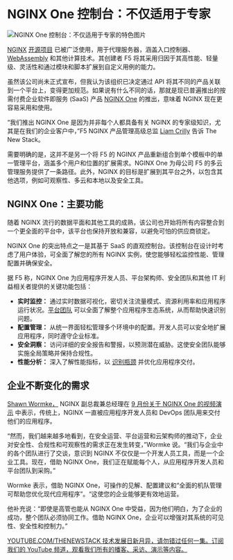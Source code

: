 # NGINX One 控制台：不仅适用于专家

![NGINX One 控制台：不仅适用于专家的特色图片](https://cdn.thenewstack.io/media/2024/10/8d2fbce5-nginx-one-console-not-for-experts-only-2-1024x600.png)

[NGINX](https://www.nginx.com?utm_content=inline+mention) [开源项目](https://docs.nginx.com/) 已被广泛使用，用于代理服务器，涵盖入口控制器、[WebAssembly](https://thenewstack.io/webassembly-for-the-server-side-a-new-way-to-nginx/) 和其他计算技术。其创建者 F5 将其采用归因于其高性能、轻量级、灵活性和通过模块和脚本扩展到自定义用例的能力。

虽然该公司尚未正式宣布，但我认为该组织已决定通过 API 将其不同的产品关联到一个平台上，变得更加规范。如果说有什么不同的话，那就是现已普遍推出的按需付费企业软件即服务 (SaaS) 产品 [NGINX One](https://thenewstack.io/nginx-melds-open-source-tools-into-an-enterprise-platform/) 的推出，意味着 NGINX 现在更容易采用和使用。

“我们推出 NGINX One 是因为并非每个人都具备有关 NGINX 的专家级知识，尤其是在我们的企业客户中，”F5 NGINX 产品管理高级总监 [Liam Crilly](https://thenewstack.io/author/liam-crilly/) 告诉 The New Stack。

需要明确的是，这并不是另一个将 F5 的 NGINX 产品重新组合到单个模板中的单一管理平台，涵盖多个用户和位置的扩展需求。NGINX One 为母公司 F5 的多云管理服务提供了一条路径。此外，NGINX 的目标是扩展到其平台之外，以包含其他选项，例如可观察性、多云和本地以及安全工具。

## NGINX One：主要功能

随着 NGINX 流行的数据平面和其他工具的成熟，该公司也开始将所有内容整合到一个更全面的平台中，该平台也保持开放和兼容，以避免可怕的供应商锁定。

NGINX One 的突出特点之一是其基于 SaaS 的直观控制台。该控制台在设计时考虑了用户体验，可全面了解您的所有 NGINX 实例，使您能够轻松监控性能、管理配置并确保安全。

据 F5 称，NGINX One 为应用程序开发人员、平台架构师、安全团队和其他 IT 利益相关者提供的关键功能包括：

*   **实时监控：** 通过实时数据可视化，密切关注流量模式、资源利用率和应用程序运行状况。[平台团队](https://thenewstack.io/how-to-be-an-effective-platform-engineering-team/) 可以全面了解整个应用程序生态系统，从而帮助快速识别问题。
*   **配置管理：** 从统一界面轻松管理多个环境中的配置。开发人员可以安全地扩展应用程序，同时遵守企业标准。
*   **安全洞察：** 访问详细的安全报告和警报，以预测潜在威胁。这使安全团队能够实施全局策略并保持合规性。
*   **性能分析：** 深入了解性能指标，以 [识别瓶颈](https://thenewstack.io/how-to-find-and-solve-engineering-bottlenecks/) 并优化应用程序交付。

## 企业不断变化的需求

[Shawn Wormke，](https://www.linkedin.com/in/shawnwormke/) NGINX 副总裁兼总经理在 [9 月份关于 NGINX One 的视频演示](https://youtu.be/20_6SVpLzEc?si=ucVFPm0Rz1fvKtDO) 中表示，传统上，NGINX 一直被应用程序开发人员和 DevOps 团队用来交付他们的应用程序。

“然而，我们越来越多地看到，在安全运营、平台运营和云架构师的推动下，企业对安全性、合规性和可观察性的需求正在发生转变，”Wormke 说。“我们与企业中的各个团队进行了交谈，意识到 NGINX 不仅仅是一个开发人员工具，而是一个企业工具。现在，借助 NGINX One，我们正在赋能每个人，从应用程序开发人员和平台团队到采购。”

Wormke 表示，借助 NGINX One，可操作的见解、配置建议和“全面的机队管理可帮助您优化现代应用程序”。“这使您的企业能够更有效地运营。

他补充说：“即使是高管也能从 NGINX One 中受益，因为他们明白，为了企业的成功，整个团队必须协同工作。借助 NGINX One，企业可以增强对其系统的可见性、安全性和控制力。”

[YOUTUBE.COM/THENEWSTACK
技术发展日新月异，请勿错过任何一集。订阅我们的 YouTube
频道，观看我们所有的播客、采访、演示等内容。](https://youtube.com/thenewstack?sub_confirmation=1)